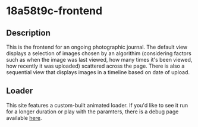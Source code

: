# 18a58t9c-frontend

## Description
This is the frontend for an ongoing photographic journal. The default view displays a selection of images chosen by an algorithim (considering factors such as when the image was last viewed, how many times it's been viewed, how recently it was uploaded) scattered across the page. There is also a sequential view that displays images in a timeline based on date of upload. 

## Loader
This site features a custom-built animated loader. If you'd like to see it run for a longer duration or play with the paramters, there is a debug page available [here](http://www.18a58t9c.club/dev.html).